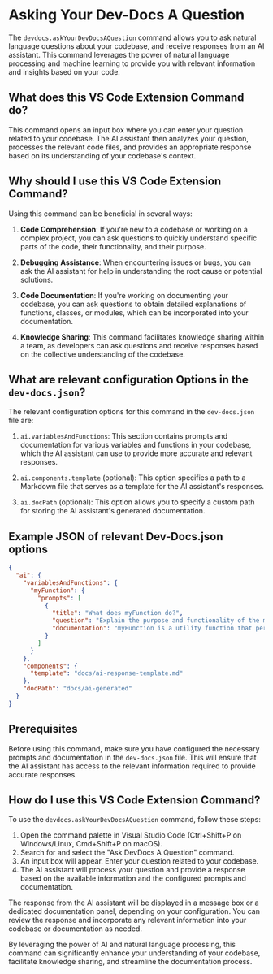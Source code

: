 # Asking Your Dev-Docs A Question

The `devdocs.askYourDevDocsAQuestion` command allows you to ask natural language questions about your codebase, and receive responses from an AI assistant. This command leverages the power of natural language processing and machine learning to provide you with relevant information and insights based on your code.

## What does this VS Code Extension Command do?

This command opens an input box where you can enter your question related to your codebase. The AI assistant then analyzes your question, processes the relevant code files, and provides an appropriate response based on its understanding of your codebase's context.

## Why should I use this VS Code Extension Command?

Using this command can be beneficial in several ways:

1. **Code Comprehension**: If you're new to a codebase or working on a complex project, you can ask questions to quickly understand specific parts of the code, their functionality, and their purpose.

2. **Debugging Assistance**: When encountering issues or bugs, you can ask the AI assistant for help in understanding the root cause or potential solutions.

3. **Code Documentation**: If you're working on documenting your codebase, you can ask questions to obtain detailed explanations of functions, classes, or modules, which can be incorporated into your documentation.

4. **Knowledge Sharing**: This command facilitates knowledge sharing within a team, as developers can ask questions and receive responses based on the collective understanding of the codebase.

## What are relevant configuration Options in the `dev-docs.json`?

The relevant configuration options for this command in the `dev-docs.json` file are:

1. `ai.variablesAndFunctions`: This section contains prompts and documentation for various variables and functions in your codebase, which the AI assistant can use to provide more accurate and relevant responses.

2. `ai.components.template` (optional): This option specifies a path to a Markdown file that serves as a template for the AI assistant's responses.

3. `ai.docPath` (optional): This option allows you to specify a custom path for storing the AI assistant's generated documentation.

## Example JSON of relevant Dev-Docs.json options

```json
{
  "ai": {
    "variablesAndFunctions": {
      "myFunction": {
        "prompts": [
          {
            "title": "What does myFunction do?",
            "question": "Explain the purpose and functionality of the myFunction.",
            "documentation": "myFunction is a utility function that performs..."
          }
        ]
      }
    },
    "components": {
      "template": "docs/ai-response-template.md"
    },
    "docPath": "docs/ai-generated"
  }
}
```

## Prerequisites

Before using this command, make sure you have configured the necessary prompts and documentation in the `dev-docs.json` file. This will ensure that the AI assistant has access to the relevant information required to provide accurate responses.

## How do I use this VS Code Extension Command?

To use the `devdocs.askYourDevDocsAQuestion` command, follow these steps:

1. Open the command palette in Visual Studio Code (Ctrl+Shift+P on Windows/Linux, Cmd+Shift+P on macOS).
2. Search for and select the "Ask DevDocs A Question" command.
3. An input box will appear. Enter your question related to your codebase.
4. The AI assistant will process your question and provide a response based on the available information and the configured prompts and documentation.

The response from the AI assistant will be displayed in a message box or a dedicated documentation panel, depending on your configuration. You can review the response and incorporate any relevant information into your codebase or documentation as needed.

By leveraging the power of AI and natural language processing, this command can significantly enhance your understanding of your codebase, facilitate knowledge sharing, and streamline the documentation process.
  
  